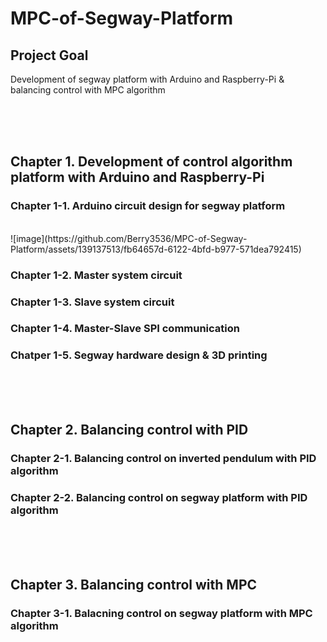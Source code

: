 # MPC-of-Segway-Platform

## Project Goal
Development of segway platform with Arduino and Raspberry-Pi & balancing control with MPC algorithm

<br/><br/><br/>

## Chapter 1. Development of control algorithm platform with Arduino and Raspberry-Pi
### Chapter 1-1. Arduino circuit design for segway platform
<br/>
![image](https://github.com/Berry3536/MPC-of-Segway-Platform/assets/139137513/fb64657d-6122-4bfd-b977-571dea792415)

### Chapter 1-2. Master system circuit

### Chapter 1-3. Slave system circuit

### Chapter 1-4. Master-Slave SPI communication

### Chatper 1-5. Segway hardware design & 3D printing

<br/><br/><br/>
## Chapter 2. Balancing control with PID
### Chapter 2-1. Balancing control on inverted pendulum with PID algorithm

### Chapter 2-2. Balancing control on segway platform with PID algorithm

<br/><br/><br/>
## Chapter 3. Balancing control with MPC
### Chapter 3-1. Balacning control on segway platform with MPC algorithm

